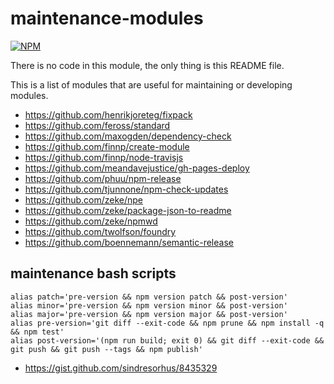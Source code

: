 # maintenance-modules

[![NPM](https://nodei.co/npm/maintenance-modules.png)](https://nodei.co/npm/maintenance-modules/)

There is no code in this module, the only thing is this README file.

This is a list of modules that are useful for maintaining or developing modules.

- https://github.com/henrikjoreteg/fixpack
- https://github.com/feross/standard
- https://github.com/maxogden/dependency-check
- https://github.com/finnp/create-module
- https://github.com/finnp/node-travisjs
- https://github.com/meandavejustice/gh-pages-deploy
- https://github.com/phuu/npm-release
- https://github.com/tjunnone/npm-check-updates
- https://github.com/zeke/npe
- https://github.com/zeke/package-json-to-readme
- https://github.com/zeke/npmwd
- https://github.com/twolfson/foundry
- https://github.com/boennemann/semantic-release

## maintenance bash scripts

```
alias patch='pre-version && npm version patch && post-version'
alias minor='pre-version && npm version minor && post-version'
alias major='pre-version && npm version major && post-version'
alias pre-version='git diff --exit-code && npm prune && npm install -q && npm test'
alias post-version='(npm run build; exit 0) && git diff --exit-code && git push && git push --tags && npm publish'
```

- https://gist.github.com/sindresorhus/8435329